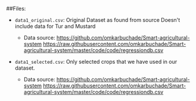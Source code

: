 ##Files:
- `data1_original.csv`:
    Original Dataset as found from source
    Doesn't include data for Tur and Mustard
    - Data source:
        https://github.com/omkarbuchade/Smart-agricultural-system
        https://raw.githubusercontent.com/omkarbuchade/Smart-agricultural-system/master/code/code/regressiondb.csv

- `data1_selected.csv`:
    Only selected crops that we have used in our dataset.
    - Data source:
        https://github.com/omkarbuchade/Smart-agricultural-system
        https://raw.githubusercontent.com/omkarbuchade/Smart-agricultural-system/master/code/code/regressiondb.csv
